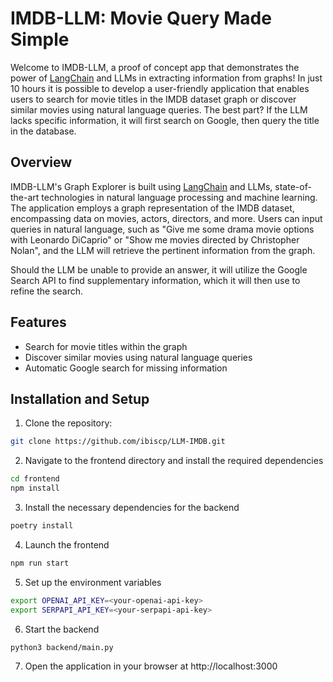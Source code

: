 # IMDB-LLM: Movie Query Made Simple


Welcome to IMDB-LLM, a proof of concept app that demonstrates the power of [LangChain](https://github.com/hwchase17/langchain) and LLMs in extracting information from graphs! In just 10 hours it is possible to develop a user-friendly application that enables users to search for movie titles in the IMDB dataset graph or discover similar movies using natural language queries. The best part? If the LLM lacks specific information, it will first search on Google, then query the title in the database.

## Overview

IMDB-LLM's Graph Explorer is built using [LangChain](https://github.com/hwchase17/langchain) and LLMs, state-of-the-art technologies in natural language processing and machine learning. The application employs a graph representation of the IMDB dataset, encompassing data on movies, actors, directors, and more. Users can input queries in natural language, such as "Give me some drama movie options with Leonardo DiCaprio" or "Show me movies directed by Christopher Nolan", and the LLM will retrieve the pertinent information from the graph.

Should the LLM be unable to provide an answer, it will utilize the Google Search API to find supplementary information, which it will then use to refine the search.

## Features

- Search for movie titles within the graph
- Discover similar movies using natural language queries
- Automatic Google search for missing information

## Installation and Setup

1. Clone the repository:

```bash
git clone https://github.com/ibiscp/LLM-IMDB.git

```

2. Navigate to the frontend directory and install the required dependencies

```bash
cd frontend
npm install
```

3. Install the necessary dependencies for the backend

```bash
poetry install
```

4. Launch the frontend

```bash
npm run start
```

5. Set up the environment variables

```bash
export OPENAI_API_KEY=<your-openai-api-key>
export SERPAPI_API_KEY=<your-serpapi-api-key>
```

6. Start the backend

```bash
python3 backend/main.py
```

7. Open the application in your browser at http://localhost:3000
